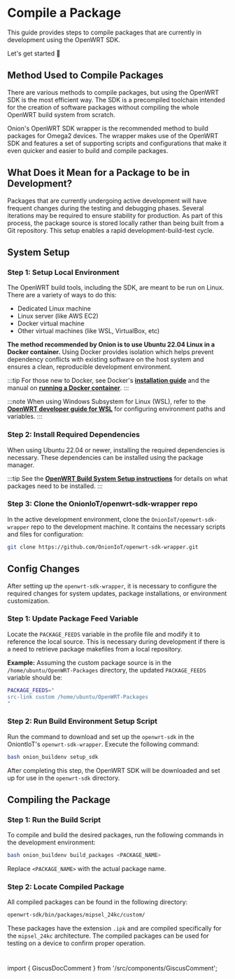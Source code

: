 # Compile a Package

This guide provides steps to compile packages that are currently in development using the OpenWRT SDK. 

Let's get started 🚀

## Method Used to Compile Packages
There are various methods to compile packages, but using the OpenWRT SDK is the most efficient way. The SDK is a precompiled toolchain intended for the creation of software packages without compiling the whole OpenWRT build system from scratch.

Onion's OpenWRT SDK wrapper is the recommended method to build packages for Omega2 devices. The wrapper makes use of the OpenWRT SDK and features a set of supporting scripts and configurations that make it even quicker and easier to build and compile packages. 

## What Does it Mean for a Package to be in Development?

Packages that are currently undergoing active development will have frequent changes during the testing and debugging phases. Several iterations may be required to ensure stability for production. As part of this process, the package source is stored locally rather than being built from a Git repository. This setup enables a rapid development-build-test cycle.

## System Setup

### Step 1: Setup Local Environment

The OpenWRT build tools, including the SDK, are meant to be run on Linux. There are a variety of ways to do this:
 
 - Dedicated Linux machine
 - Linux server (like AWS EC2)
 - Docker virtual machine
 - Other virtual machines (like WSL, VirtualBox, etc)

**The method recommended by Onion is to use Ubuntu 22.04 Linux in a Docker container.** Using Docker provides isolation which helps prevent dependency conflicts with existing software on the host system and ensures a clean, reproducible development environment. 

:::tip
For those new to Docker, see Docker's [**installation guide**](https://docs.docker.com/desktop/) and the manual on [**running a Docker container**](https://docs.docker.com/engine/reference/run). 
:::

:::note
When using Windows Subsystem for Linux (WSL), refer to the [**OpenWRT developer guide for WSL**](https://openwrt.org/docs/guide-developer/toolchain/wsl) for configuring environment paths and variables.
:::

### Step 2: Install Required Dependencies
When using Ubuntu 22.04 or newer, installing the required dependencies is necessary. These dependencies can be installed using the package manager. 

:::tip
See the [**OpenWRT Build System Setup instructions**](https://openwrt.org/docs/guide-developer/toolchain/install-buildsystem#debianubuntu) for details on what packages need to be installed.
:::

### Step 3: Clone the OnionIoT/openwrt-sdk-wrapper repo

In the active development environment, clone the `OnionIoT/openwrt-sdk-wrapper` repo to the development machine. It contains the necessary scripts and files for configuration: 

```bash
git clone https://github.com/OnionIoT/openwrt-sdk-wrapper.git
```
## Config Changes

After setting up the `openwrt-sdk-wrapper`, it is necessary to configure the required changes for system updates, package installations, or environment customization. 

### Step 1: Update Package Feed Variable 

Locate the `PACKAGE_FEEDS` variable in the profile file and modify it to reference the local source. This is necessary during development if there is a need to retrieve package makefiles from a local repository. 

**Example:**
Assuming the custom package source is in the `/home/ubuntu/OpenWRT-Packages` directory, the updated `PACKAGE_FEEDS` variable should be:

```bash
PACKAGE_FEEDS="
src-link custom /home/ubuntu/OpenWRT-Packages
"
```
### Step 2: Run Build Environment Setup Script

Run the command to download and set up the `openwrt-sdk` in the OniontIoT's `openwrt-sdk-wrapper`. Execute the following command:

```bash
bash onion_buildenv setup_sdk
```
After completing this step, the OpenWRT SDK will be downloaded and set up for use in the `openwrt-sdk` directory.

## Compiling the Package

### Step 1: Run the Build Script 

To compile and build the desired packages, run the following commands in the development environment: 

```bash
bash onion_buildenv build_packages <PACKAGE_NAME>
```
Replace `<PACKAGE_NAME>` with the actual package name.

### Step 2: Locate Compiled Package
All compiled packages can be found in the following directory:

```bash
openwrt-sdk/bin/packages/mipsel_24kc/custom/
```
These packages have the extension `.ipk` and are compiled specifically for the `mipsel_24kc` architecture. 
The compiled packages can be used for testing on a device to confirm proper operation.

<!-- comment section -->
#
import { GiscusDocComment } from '/src/components/GiscusComment';

<GiscusDocComment /> 
